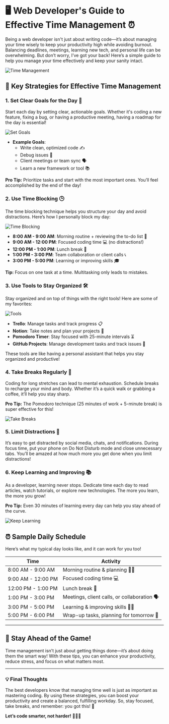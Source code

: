 # 🖥️ Web Developer's Guide to Effective Time Management ⏰

Being a web developer isn't just about writing code—it’s about managing your time wisely to keep your productivity high while avoiding burnout. Balancing deadlines, meetings, learning new tech, and personal life can be overwhelming. But don’t worry, I’ve got your back! Here’s a simple guide to help you manage your time effectively and keep your sanity intact.

![Time Management](https://2456764.fs1.hubspotusercontent-na1.net/hub/2456764/hubfs/juggling_1200x627.jpg?width=680&name=juggling_1200x627.jpg)

## 🔧 **Key Strategies for Effective Time Management**

### 1. **Set Clear Goals for the Day 🎯**
Start each day by setting clear, actionable goals. Whether it's coding a new feature, fixing a bug, or having a productive meeting, having a roadmap for the day is essential!

![Set Goals](https://kajabi-storefronts-production.kajabi-cdn.com/kajabi-storefronts-production/blogs/2147487621/images/jOBM4m0VRLQkyEJhi9JI_kkjn.jpeg)

- **Example Goals**:
  - Write clean, optimized code ✍️
  - Debug issues 🐞
  - Client meetings or team sync 🗣️
  - Learn a new framework or tool 📚

**Pro Tip:** Prioritize tasks and start with the most important ones. You’ll feel accomplished by the end of the day!

### 2. **Use Time Blocking 🕒**
The time blocking technique helps you structure your day and avoid distractions. Here’s how I personally block my day:

![Time Blocking](https://blog.teamup.com/wp-content/uploads/2022/05/TIME-BLOCKING-HEADER.png)

- **8:00 AM - 9:00 AM**: Morning routine + reviewing the to-do list 📝
- **9:00 AM - 12:00 PM**: Focused coding time 💻 (no distractions!)
- **12:00 PM - 1:00 PM**: Lunch break 🍔
- **1:00 PM - 3:00 PM**: Team collaboration or client calls 📞
- **3:00 PM - 5:00 PM**: Learning or improving skills 🎓

**Tip:** Focus on one task at a time. Multitasking only leads to mistakes.

### 3. **Use Tools to Stay Organized 🛠️**
Stay organized and on top of things with the right tools! Here are some of my favorites:

![Tools](https://www.wscubetech.com/blog/wp-content/uploads/2024/01/web-development-tools.webp)

- **Trello**: Manage tasks and track progress 📋  
- **Notion**: Take notes and plan your projects 📓  
- **Pomodoro Timer**: Stay focused with 25-minute intervals ⏳  
- **GitHub Projects**: Manage development tasks and track issues 🚀  

These tools are like having a personal assistant that helps you stay organized and productive!

### 4. **Take Breaks Regularly 🧘**
Coding for long stretches can lead to mental exhaustion. Schedule breaks to recharge your mind and body. Whether it’s a quick walk or grabbing a coffee, it’ll help you stay sharp.

**Pro Tip:** The Pomodoro technique (25 minutes of work + 5-minute break) is super effective for this!

![Take Breaks](https://encrypted-tbn0.gstatic.com/images?q=tbn:ANd9GcSaRzSu10J94FVl8HlmevTMBgsDYxg89kf6Mw&s)

### 5. **Limit Distractions 📴**
It’s easy to get distracted by social media, chats, and notifications. During focus time, put your phone on Do Not Disturb mode and close unnecessary tabs. You’ll be amazed at how much more you get done when you limit distractions!

### 6. **Keep Learning and Improving 📚**
As a developer, learning never stops. Dedicate time each day to read articles, watch tutorials, or explore new technologies. The more you learn, the more you grow!

**Pro Tip:** Even 30 minutes of learning every day can help you stay ahead of the curve.

![Keep Learning](https://encrypted-tbn0.gstatic.com/images?q=tbn:ANd9GcSvRBExDegdxwJ_FUFnB-puix9s_fQzbNIg1g&s)

## ⏰ **Sample Daily Schedule**

Here’s what my typical day looks like, and it can work for you too!

| Time                | Activity                                      |
|---------------------|-----------------------------------------------|
| 8:00 AM - 9:00 AM    | Morning routine & planning 🧑‍💻                |
| 9:00 AM - 12:00 PM   | Focused coding time 💻                        |
| 12:00 PM - 1:00 PM   | Lunch break 🍕                                |
| 1:00 PM - 3:00 PM    | Meetings, client calls, or collaboration 🗣️  |
| 3:00 PM - 5:00 PM    | Learning & improving skills 🧑‍🎓             |
| 5:00 PM - 6:00 PM    | Wrap-up tasks, planning for tomorrow 📅      |

---

## 🚀 **Stay Ahead of the Game!**

Time management isn’t just about getting things done—it’s about doing them the smart way! With these tips, you can enhance your productivity, reduce stress, and focus on what matters most.

---

### 💡 **Final Thoughts**
The best developers know that managing time well is just as important as mastering coding. By using these strategies, you can boost your productivity and create a balanced, fulfilling workday. So, stay focused, take breaks, and remember: you got this! 💪

**Let’s code smarter, not harder!** 👨‍💻🚀
